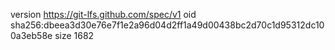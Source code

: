 version https://git-lfs.github.com/spec/v1
oid sha256:dbeea3d30e76e7f1e2a96d04d2ff1a49d00438bc2d70c1d95312dc100a3eb58e
size 1682

